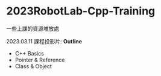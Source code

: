 # 2023RobotLab-Cpp-Training
一些上課的資源堆放處

2023.03.11 課程投影片:
**Outline** 
* C++ Basics
* Pointer & Reference
* Class & Object
# 
